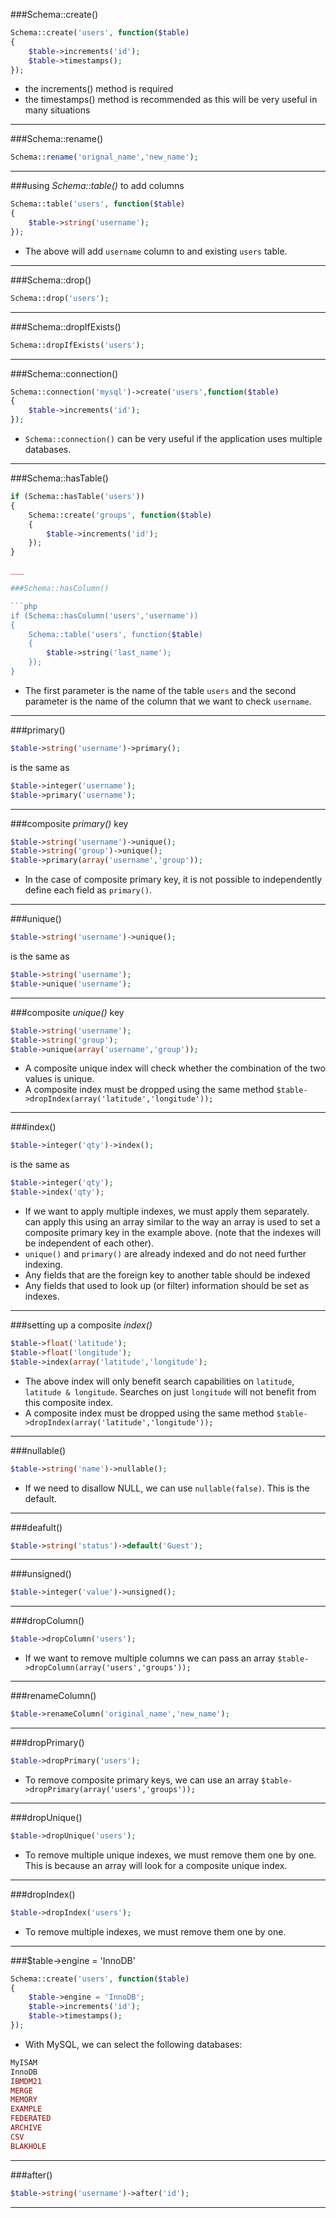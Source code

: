 ###Schema::create()

```php
Schema::create('users', function($table)
{
	$table->increments('id');					
	$table->timestamps();						
});
```

* the increments() method is required
* the timestamps() method is recommended as this will be very useful in many situations

___

###Schema::rename()

```php
Schema::rename('orignal_name','new_name');
```

___

###using *Schema::table()* to add columns

```php
Schema::table('users', function($table)
{
	$table->string('username');
});
```

* The above will add `username` column to and existing `users` table.

___


###Schema::drop()

```php 
Schema::drop('users');
```

___

###Schema::dropIfExists()

```php
Schema::dropIfExists('users');
```

___

###Schema::connection()

```php
Schema::connection('mysql')->create('users',function($table)
{
	$table->increments('id');
});
```

* `Schema::connection()` can be very useful if the application uses multiple databases.

___

###Schema::hasTable()

```php
if (Schema::hasTable('users'))
{
	Schema::create('groups', function($table)
	{
		$table->increments('id');
	});
}

___

###Schema::hasColumn()

```php
if (Schema::hasColumn('users','username'))
{
	Schema::table('users', function($table)
	{
		$table->string('last_name');
	});
}
```

* The first parameter is the name of the table `users` and the second parameter is the name of the column that we want to check `username`.


___

###primary()

```php
$table->string('username')->primary();
```

is the same as 

```php
$table->integer('username');
$table->primary('username');
```

___

###composite *primary()* key

```php
$table->string('username')->unique();
$table->string('group')->unique();
$table->primary(array('username','group'));
```

* In the case of composite primary key, it is not possible to independently define each field as `primary()`.

___

###unique()

```php
$table->string('username')->unique();
```

is the same as

```php
$table->string('username');
$table->unique('username');
```
___

###composite *unique()* key

```php
$table->string('username');
$table->string('group');
$table->unique(array('username','group'));
```

* A composite unique index will check whether the combination of the two values is unique.
* A composite index must be dropped using the same method `$table->dropIndex(array('latitude','longitude'));`

___



###index()

```php
$table->integer('qty')->index();
```

is the same as

```php
$table->integer('qty');
$table->index('qty');
```

* If we want to apply multiple indexes, we must apply them separately.
can apply this using an array similar to the way an array is used to 
set a composite primary key in the example above.  (note that the indexes will be independent of each other).
* `unique()` and `primary()` are already indexed and do not need further indexing.
* Any fields that are the foreign key to another table should be indexed
* Any fields that used to look up (or filter) information should be set as indexes.

___

###setting up a composite *index()*

```php
$table->float('latitude');
$table->float('longitude');
$table->index(array('latitude','longitude');
```

* The above index will only benefit search capabilities on `latitude`, `latitude & longitude`.  Searches on just `longitude` will not benefit from this composite index.
* A composite index must be dropped using the same method `$table->dropIndex(array('latitude','longitude'));`

___

###nullable()

```php
$table->string('name')->nullable();
```

* If we need to disallow NULL, we can use `nullable(false)`.  This is the default.

___


###deafult()

```php
$table->string('status')->default('Guest');
```

___

###unsigned()

```php
$table->integer('value')->unsigned();
```

___

###dropColumn()

```php 
$table->dropColumn('users');
```

* If we want to remove multiple columns we can pass an array `$table->dropColumn(array('users','groups'));`


___

###renameColumn()

```php
$table->renameColumn('original_name','new_name');
```

___

###dropPrimary()

```php
$table->dropPrimary('users');
```

* To remove composite primary keys, we can use an array `$table->dropPrimary(array('users','groups'));`

___


###dropUnique()

```php
$table->dropUnique('users');
```


* To remove multiple unique indexes, we must remove them one by one.  This is because an array will look for a composite unique index. 

___

###dropIndex()

```php
$table->dropIndex('users');
```

* To remove multiple indexes, we must remove them one by one.

___

###$table->engine = 'InnoDB'

```php
Schema::create('users', function($table)
{
	$table->engine = 'InnoDB';
	$table->increments('id');
	$table->timestamps();
});
```

* With MySQL, we can select the following databases: 
```php
MyISAM
InnoDB
IBMDM21
MERGE
MEMORY
EXAMPLE
FEDERATED
ARCHIVE
CSV
BLAKHOLE
```

___

###after()

```php
$table->string('username')->after('id');
```

___  